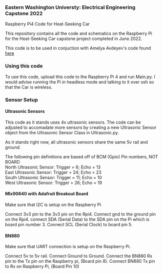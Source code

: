 ### Eastern Washington Universty: Electrical Engineering Capstone 2022
Raspberry Pi4 Code for Heat-Seeking Car

This repository contains all the code and schematics on the Raspberry Pi for the Heat-Seeking Car capstone project completed in June 2022.

This code is to be used in conjuction with Amelya Avdeyev's code found [here](https://www.github.com/aavdeyev1/Heat-Seeking-Car)

### Using this code

To use this code, upload this code to the Raspberry Pi 4 and run Main.py. I would advise running the Pi in headless mode and talking to it over ssh so that the Car is wireless. 

### Sensor Setup

#### Ultrasonic Sensors

This code as it stands uses 4x ultrasonic sensors. The code can be adjusted to accomadate more sensors by creating a new Ultrasonic Sensor object from the Ultrasonic Sensor Class in Ultrasonic.py.

As it stands right now, all ultrasonic sensors share the same 5v rail and ground. 

The following pin definitions are based off of BCM (Gpio) Pin numbers, NOT BOARD  
North Ultrasonic Sensor: Trigger = 6; Echo = 13  
East Ultrasonic Sensor: Trigger = 24; Echo = 23  
South Ultrasonic Sensor: Trigger = 11; Echo = 10  
West Ultrasonic Sensor: Trigger = 26; Echo = 19  

#### Mlx90640 with Adafruit Breakout Board

Make sure that I2C is setup on the Raspberry Pi

Connect 3v3 pin to the 3v3 pin on the Rpi4. Connect gnd to the ground pin on the Rpi4. connect SDA (Serial Data) to the SDA pin on the Pi which is board pin number 3. Connect SCL (Serial Clock) to board pin 5. 

#### BN880

Make sure that UART connection is setup on the Raspberry Pi. 

Connect 5v to 5v rail. Connect Ground to Ground. Connect the BN880 Rx pin to the Tx pin on the Raspberry pi, (Board pin 8). Connect BN880 Tx pin to Rx on Raspberry Pi, (Board Pin 10)



